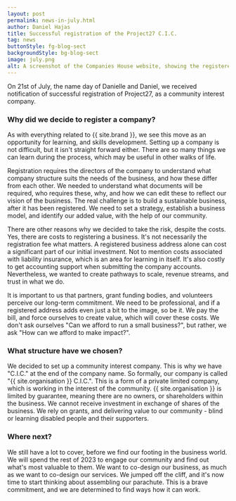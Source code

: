 ```yaml
---
layout: post
permalink: news-in-july.html
author: Daniel Hajas
title: Successful registration of the Project27 C.I.C.
tag: news
buttonStyle: fg-blog-sect
backgroundStyle: bg-blog-sect
image: july.png
alt: A screenshot of the Companies House website, showing the registered company number and company name of Project27 Consultancy Group C.I.C.
---
```


On 21st of July, the name day of Danielle and Daniel, we received notification of successful registration of Project27, as a community interest company.
<!-- excerpt-end -->

### Why did we decide to register a company?

As with everything related to {{ site.brand }}, we see this move as an opportunity for learning, and skills development.
Setting up a company is not difficult, but it isn't straight forward either.
There are so many things we can learn during the process, which may be useful in other walks of life.

Registration requires the directors of the company to understand what company structure suits the needs of the business, and how these differ from each other.
We needed to understand what documents will be required, who requires these, why, and how we can edit these to reflect our vision of the business.
The real challenge is to build a sustainable business, after it has been registered.
We need to set a strategy, establish a business model, and identify our added value, with the help of our community.

There are other reasons why we decided to take the risk, despite the costs.
Yes, there are costs to registering a business.
It's not necessarily the registration fee what matters.
A registered business address alone can cost a significant part of our initial investment.
Not to mention costs associated with liability insurance, which is an area for learning in itself.
It's also costly to get accounting support when submitting the company accounts.
Nevertheless, we wanted to create pathways to scale, revenue streams, and trust in what we do.

It is important to us that partners, grant funding bodies, and volunteers perceive our long-term commitment.
We need to be professional, and if a registered address adds even just a bit to the image, so be it.
We pay the bill, and force ourselves to create value, which will cover these costs.
We don't ask ourselves "Can we afford to run a small business?", but rather, we ask "How can we afford to make impact?".

### What structure have we chosen?

We decided to set up a community interest company.
This is why we have "C.I.C." at the end of the company name.
So formally, our company is called "{{ site.organisation }} C.I.C.".
This is a form of a private limited company, which is working in the interest of the community.
{{ site.organisation }} is limited by guarantee, meaning there are no owners, or shareholders within the business.
We cannot receive investment in exchange of shares of the business.
We rely on grants, and delivering value to our community - blind or learning disabled people and their supporters.

### Where next?

We still have a lot to cover, before we find our footing in the business world.
We will spend the rest of 2023 to engage our community and find out what's most valuable to them.
We want to co-design our business, as much as we want to co-design our services.
We jumped off the cliff, and it's now time to start thinking about assembling our parachute.
This is a brave commitment, and we are determined to find ways how it can work.